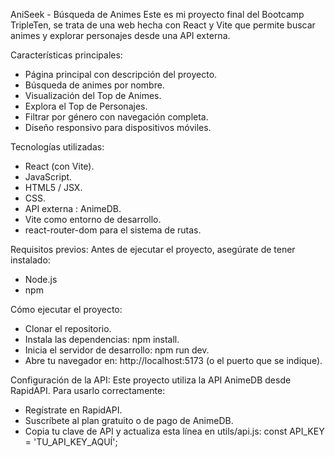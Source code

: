 AniSeek - Búsqueda de Animes
Este es mi proyecto final del Bootcamp TripleTen, se trata de una web hecha con React y Vite que permite buscar animes y explorar personajes desde una API externa.

Características principales:

- Página principal con descripción del proyecto.
- Búsqueda de animes por nombre.
- Visualización del Top de Animes.
- Explora el Top de Personajes.
- Filtrar por género con navegación completa.
- Diseño responsivo para dispositivos móviles.

Tecnologías utilizadas:

- React (con Vite).
- JavaScript.
- HTML5 / JSX.
- CSS.
- API externa : AnimeDB.
- Vite como entorno de desarrollo.
- react-router-dom para el sistema de rutas.

Requisitos previos:
Antes de ejecutar el proyecto, asegúrate de tener instalado:

- Node.js
- npm

Cómo ejecutar el proyecto:

- Clonar el repositorio.
- Instala las dependencias: npm install.
- Inicia el servidor de desarrollo: npm run dev.
- Abre tu navegador en: http://localhost:5173 (o el puerto que se indique).

Configuración de la API:
Este proyecto utiliza la API AnimeDB desde RapidAPI. Para usarlo correctamente:

- Regístrate en RapidAPI.
- Suscríbete al plan gratuito o de pago de AnimeDB.
- Copia tu clave de API y actualiza esta línea en utils/api.js: const API_KEY = 'TU_API_KEY_AQUÍ';
